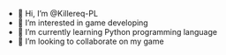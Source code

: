 - 👋 Hi, I’m @Killereq-PL
- 👀 I’m interested in game developing
- 🌱 I’m currently learning Python programming language
- 💞️ I’m looking to collaborate on my game

